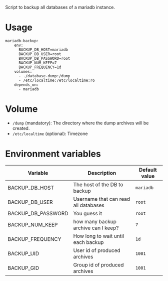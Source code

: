 Script to backup all databases of a mariadb instance.

# Usage
```
mariadb-backup:
    env:
      BACKUP_DB_HOST=mariadb
      BACKUP_DB_USER=root
      BACKUP_DB_PASSWORD=root
      BACKUP_NUM_KEEP=7
      BACKUP_FREQUENCY=1d
    volumes:
      - ./database-dump:/dump
      - /etc/localtime:/etc/localtime:ro
    depends_on:
      - mariadb
```

# Volume
 - `/dump` (mandatory): The directory where the dump archives will be created.
 - `/etc/localtime` (optional): Timezone

# Environment variables

| Variable | Description | Default value |
| -------- | ----------- | ------------- |
| BACKUP_DB_HOST | The host of the DB to backup | `mariadb` |
| BACKUP_DB_USER | Username that can read all databases | `root` |
| BACKUP_DB_PASSWORD | You guess it | `root` |
| BACKUP_NUM_KEEP | how many backup archive can I keep? | `7` |
| BACKUP_FREQUENCY | How long to wait until each backup | `1d` |
| BACKUP_UID | User id of produced archives | `1001` |
| BACKUP_GID | Group id of produced archives | `1001` |